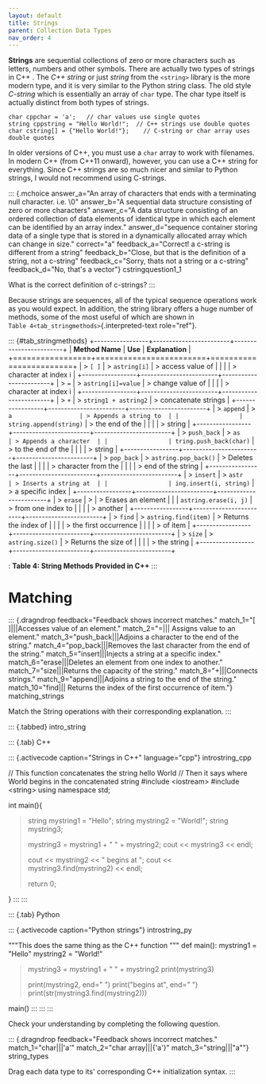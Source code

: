 ```yaml
---
layout: default
title: Strings
parent: Collection Data Types
nav_order: 4
---
```


**Strings** are sequential collections of zero or more characters such
as letters, numbers and other symbols. There are actually two types of
strings in C++ . The *C++ string* or just *string* from the `<string>`
library is the more modern type, and it is very similar to the Python
string class. The old style *C-string* which is essentially an array of
`char` type. The char type itself is actually distinct from both types
of strings.

    char cppchar = 'a';   // char values use single quotes
    string cppstring = "Hello World!";  // C++ strings use double quotes
    char cstring[] = {"Hello World!"};    // C-string or char array uses double quotes

In older versions of C++, you must use a `char` array to work with
filenames. In modern C++ (from C++11 onward), however, you can use a C++
string for everything. Since C++ strings are so much nicer and similar
to Python strings, I would not recommend using C-strings.

::: {.mchoice answer_a="An array of characters that ends with a terminating null character. i.e. \\0" answer_b="A sequential data structure consisting of zero or more characters" answer_c="A data structure consisting of an ordered collection of data elements of identical type in which each element can be identified by an array index." answer_d="sequence container storing data of a single type that is stored in a dynamically allocated array which can change in size." correct="a" feedback_a="Correct! a c-string is different from a string" feedback_b="Close, but that is the definition of a string, not a c-string" feedback_c="Sorry, thats not a string or a c-string" feedback_d="No, that's a vector"}
cstringquestion1_1

What is the correct definition of c-strings?
:::

Because strings are sequences, all of the typical sequence operations
work as you would expect. In addition, the string library offers a huge
number of methods, some of the most useful of which are shown in
`Table 4<tab_stringmethods>`{.interpreted-text role="ref"}.

::: {#tab_stringmethods}
+-----------------+------------------------+------------------------+
| **Method Name** | **Use**                | **Explanation**        |
+=================+========================+========================+
| > `[ ]`         | > `astring[i]`         | > access value of      |
|                 |                        | > character at index i |
+-----------------+------------------------+------------------------+
| > `=`           | > `astring[i]=value`   | > change value of      |
|                 |                        | > character at index i |
+-----------------+------------------------+------------------------+
| > `+`           | > `string1 + astring2` | > concatenate strings  |
+-----------------+------------------------+------------------------+
| > `append`      | > `a                   | > Appends a string to  |
|                 | string.append(string)` | > the end of the       |
|                 |                        | > string               |
+-----------------+------------------------+------------------------+
| > `push_back`   | > `as                  | > Appends a character  |
|                 | tring.push_back(char)` | > to the end of the    |
|                 |                        | > string               |
+-----------------+------------------------+------------------------+
| > `pop_back`    | > `astring.pop_back()` | > Deletes the last     |
|                 |                        | > character from the   |
|                 |                        | > end of the string    |
+-----------------+------------------------+------------------------+
| > `insert`      | > `astr                | > Inserts a string at  |
|                 | ing.insert(i, string)` | > a specific index     |
+-----------------+------------------------+------------------------+
| > `erase`       | >                      | > Erases an element    |
|                 |  `astring.erase(i, j)` | > from one index to    |
|                 |                        | > another              |
+-----------------+------------------------+------------------------+
| > `find`        | > `astring.find(item)` | > Returns the index of |
|                 |                        | > the first occurrence |
|                 |                        | > of item              |
+-----------------+------------------------+------------------------+
| > `size`        | > `astring.size()`     | > Returns the size of  |
|                 |                        | > the string           |
+-----------------+------------------------+------------------------+

: **Table 4: String Methods Provided in C++**
:::

# Matching

::: {.dragndrop feedback="Feedback shows incorrect matches." match_1="[ ]|||Accesses value of an element." match_2="=||| Assigns value to an element." match_3="push_back|||Adjoins a character to the end of the string." match_4="pop_back|||Removes the last character from the end of the string." match_5="insert|||Injects a string at a specific index." match_6="erase|||Deletes an element from one index to another." match_7="size|||Returns the capacity of the string." match_8="+|||Connects strings." match_9="append|||Adjoins a string to the end of the string." match_10="find||| Returns the index of the first occurrence of item."}
matching_strings

Match the String operations with their corresponding explanation.
:::

::: {.tabbed}
intro_string

::: {.tab}
C++

::: {.activecode caption="Strings in C++" language="cpp"}
introstring_cpp

// This function concatenates the string hello World // Then it says
where World begins in the concatenated string \#include \<iostream\>
\#include \<string\> using namespace std;

int main(){

> string mystring1 = \"Hello\"; string mystring2 = \"World!\"; string
> mystring3;
>
> mystring3 = mystring1 + \" \" + mystring2; cout \<\< mystring3 \<\<
> endl;
>
> cout \<\< mystring2 \<\< \" begins at \"; cout \<\<
> mystring3.find(mystring2) \<\< endl;
>
> return 0;

}
:::
:::

::: {.tab}
Python

::: {.activecode caption="Python strings"}
introstring_py

\"\"\"This does the same thing as the C++ function \"\"\" def main():
mystring1 = \"Hello\" mystring2 = \"World!\"

> mystring3 = mystring1 + \" \" + mystring2 print(mystring3)
>
> print(mystring2, end=\" \") print(\"begins at\", end=\" \")
> print(str(mystring3.find(mystring2)))

main()
:::
:::
:::

Check your understanding by completing the following question.

::: {.dragndrop feedback="Feedback shows incorrect matches." match_1="char|||'a'" match_2="char array|||{'a'}" match_3="string|||\"a\""}
string_types

Drag each data type to its\' corresponding C++ initialization syntax.
:::
